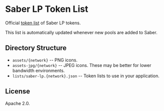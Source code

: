 # Saber LP Token List

Official [token list](https://github.com/Uniswap/token-lists) of Saber LP tokens.

This list is automatically updated whenever new pools are added to Saber.

## Directory Structure

- `assets/{network}` -- PNG icons.
- `assets-jpg/{network}` -- JPEG icons. These may be better for lower bandwidth environments.
- `lists/saber-lp.{network}.json` -- Token lists to use in your application.

## License

Apache 2.0.
